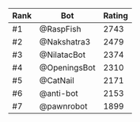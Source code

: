 Rank|Bot|Rating
---|---|---
#1|@RaspFish|2743
#2|@Nakshatra3|2479
#3|@NilatacBot|2374
#4|@OpeningsBot|2310
#5|@CatNail|2171
#6|@anti-bot|2153
#7|@pawnrobot|1899
